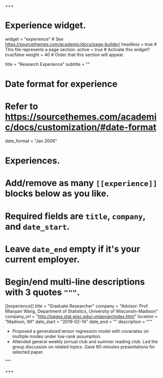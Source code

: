 +++
# Experience widget.
widget = "experience"  # See https://sourcethemes.com/academic/docs/page-builder/
headless = true  # This file represents a page section.
active = true  # Activate this widget? true/false
weight = 40  # Order that this section will appear.

title = "Research Experience"
subtitle = ""

# Date format for experience
#   Refer to https://sourcethemes.com/academic/docs/customization/#date-format
date_format = "Jan 2006"

# Experiences.
#   Add/remove as many `[[experience]]` blocks below as you like.
#   Required fields are `title`, `company`, and `date_start`.
#   Leave `date_end` empty if it's your current employer.
#   Begin/end multi-line descriptions with 3 quotes `"""`.
[[experience]]
  title = "Graduate Researcher"
  company = "Advisor: Prof. Miaoyan Wang, Department of Statistics, University of Wisconsin-Madison"
  company_url = "http://pages.stat.wisc.edu/~miaoyan/index.html"
  location = "Madison, WI"
  date_start = "2019-02-14"
  date_end = ""
  description = """ 
    
  
  * Proposed a generalized tensor regression model with covariates on multiple modes under low-rank assumption.
  *  Attended general weekly jornual club and summer reading club. Led the group discussion on related topics. Gave 60-minutes presentations for selected paper.
  
  """

+++
